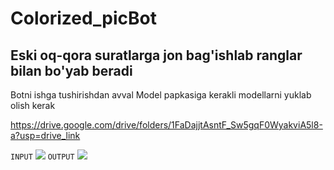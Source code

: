# Colorized_picBot

## Eski oq-qora suratlarga jon bag'ishlab ranglar bilan bo'yab beradi

Botni ishga tushirishdan avval Model papkasiga kerakli modellarni yuklab olish kerak

https://drive.google.com/drive/folders/1FaDajjtAsntF_Sw5gqF0WyakviA5l8-a?usp=drive_link

```INPUT```
![](users/5413986641/input.jpg)
```OUTPUT```
![](users/5413986641/output.jpg)